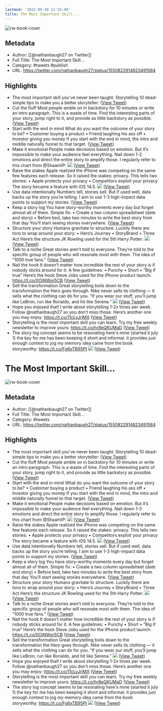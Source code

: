 ```yaml
---
lastmod: '2022-09-30 11:35:48'
title: The Most Important Skill...
---
```


![rw-book-cover](https://pbs.twimg.com/profile_images/1565090761166802953/U3s2Ipf_.jpg)

## Metadata
- Author: [[@nathanbaugh27 on Twitter]]
- Full Title: The Most Important Skill...
- Category: #tweets #publish 
- URL: https://twitter.com/nathanbaugh27/status/1550822914823491584

## Highlights
- The most important skill you’ve never been taught:
  Storytelling
  10 dead-simple tips to make you a better storyteller: ([View Tweet](https://twitter.com/nathanbaugh27/status/1550822914823491584))
- Cut the fluff
  Most people amble on in backstory for 10 minutes or write an intro paragraph.
  This is a waste of time.
  Find the interesting parts of your story, jump right to it, and provide as little backstory as possible. ([View Tweet](https://twitter.com/nathanbaugh27/status/1550822917541400577))
- Start with the end in mind
  What do you want the outcome of your story to be?
  • Customer buying a product
  • Friend laughing his ass off
  • Investor giving you money
  If you start with the end in mind, the intro and middle naturally funnel to that target. ([View Tweet](https://twitter.com/nathanbaugh27/status/1550822919835631616))
- Make it emotional
  People make decisions based on emotion.
  But it’s impossible to make your audience feel everything.
  Nail down 1-2 emotions and direct the entire story to amplify those.
  I regularly refer to this chart from @ShaanVP: 
  ![](https://pbs.twimg.com/media/FYWhO_cXEAELoSP.jpg) ([View Tweet](https://twitter.com/nathanbaugh27/status/1550822929360986116))
- Raise the stakes
  Apple realized the iPhone was competing on the same few features each release.
  So it raised the stakes: privacy.
  This tells two stories:
  • Apple protects your privacy
  • Competitors exploit your privacy
  The story became a feature with iOS 14.5. 
  ![](https://pbs.twimg.com/media/FYWhPUGWAAA1gbb.jpg) ([View Tweet](https://twitter.com/nathanbaugh27/status/1550822935568748544))
- Use data intentionally
  Numbers tell, stories sell.
  But if used well, data backs up the story you’re telling.
  I aim to use 1-3 high-impact data points to support my stories. ([View Tweet](https://twitter.com/nathanbaugh27/status/1550822939007778827))
- Keep a story log
  You have story-worthy moments every day but forget almost all of them. Simple fix:
  • Create a two column spreadsheet (date and story)
  • Before bed, take two minutes to write the best story from that day
  You’ll start seeing stories everywhere. ([View Tweet](https://twitter.com/nathanbaugh27/status/1550822941163769856))
- Structure your story
  Humans gravitate to structure. Luckily there are tons to wrap around your story:
  • Hero’s Journey
  • StoryBrand
  • Three Act
  Here’s the structure JK Rowling used for the 5th Harry Potter: 
  ![](https://pbs.twimg.com/media/FYWhP_IX0AETR6F.jpg) ([View Tweet](https://twitter.com/nathanbaugh27/status/1550822946544943106))
- Talk to a niche
  Great stories aren’t told to everyone.
  They’re told to the specific group of people who will resonate most with them.
  The idea of “1000 true fans.” ([View Tweet](https://twitter.com/nathanbaugh27/status/1550822948969250816))
- Nail the hook
  It doesn’t matter how incredible the rest of your story is if nobody sticks around for it.
  A few guidelines:
  • Punchy
  • Short
  • “Big if true”
  Here’s the hook Steve Jobs used for the iPhone product launch: https://t.co/0OiNWor5CB ([View Tweet](https://twitter.com/nathanbaugh27/status/1550822951095877632))
- Sell the transformation
  Great storytelling boils down to the transformation the Hero goes through.
  Nike never sells its clothing — it sells what the clothing can do for you.
  “If you wear our stuff, you’ll jump like LeBron, run like Ronaldo, and hit like Serena.” 
  ![](https://pbs.twimg.com/media/FYWhQkJWIAMPutt.jpg) ([View Tweet](https://twitter.com/nathanbaugh27/status/1550822955776720899))
- Hope you enjoyed that!
  I write about storytelling 1-2x times per week. Follow @nathanbaugh27 so you don’t miss those.
  Here’s another one you may enjoy: https://t.co/11cLyJrjMX ([View Tweet](https://twitter.com/nathanbaugh27/status/1550822957546704897))
- Storytelling is the most important skill you can learn.
  Try my free weekly newsletter to improve yours: https://t.co/hr8eQKUMaD ([View Tweet](https://twitter.com/nathanbaugh27/status/1550829379894272000))
- The story log concept seems to be resonating
  here's mine (started it july 1)
  the key for me has been keeping it short and informal. it provides just enough context to jog my memory
  idea came from the book storyworthy: https://t.co/Fg6xTB95Pt 
  ![](https://pbs.twimg.com/media/FYW2zFMXwAQXMtL.png) ([View Tweet](https://twitter.com/nathanbaugh27/status/1550847095359283200))
# The Most Important Skill...

![rw-book-cover](https://pbs.twimg.com/profile_images/1565090761166802953/U3s2Ipf_.jpg)

## Metadata
- Author: [[@nathanbaugh27 on Twitter]]
- Full Title: The Most Important Skill...
- Category: #tweets
- URL: https://twitter.com/nathanbaugh27/status/1550822914823491584

## Highlights
- The most important skill you’ve never been taught:
  Storytelling
  10 dead-simple tips to make you a better storyteller: ([View Tweet](https://twitter.com/nathanbaugh27/status/1550822914823491584))
- Cut the fluff
  Most people amble on in backstory for 10 minutes or write an intro paragraph.
  This is a waste of time.
  Find the interesting parts of your story, jump right to it, and provide as little backstory as possible. ([View Tweet](https://twitter.com/nathanbaugh27/status/1550822917541400577))
- Start with the end in mind
  What do you want the outcome of your story to be?
  • Customer buying a product
  • Friend laughing his ass off
  • Investor giving you money
  If you start with the end in mind, the intro and middle naturally funnel to that target. ([View Tweet](https://twitter.com/nathanbaugh27/status/1550822919835631616))
- Make it emotional
  People make decisions based on emotion.
  But it’s impossible to make your audience feel everything.
  Nail down 1-2 emotions and direct the entire story to amplify those.
  I regularly refer to this chart from @ShaanVP: 
  ![](https://pbs.twimg.com/media/FYWhO_cXEAELoSP.jpg) ([View Tweet](https://twitter.com/nathanbaugh27/status/1550822929360986116))
- Raise the stakes
  Apple realized the iPhone was competing on the same few features each release.
  So it raised the stakes: privacy.
  This tells two stories:
  • Apple protects your privacy
  • Competitors exploit your privacy
  The story became a feature with iOS 14.5. 
  ![](https://pbs.twimg.com/media/FYWhPUGWAAA1gbb.jpg) ([View Tweet](https://twitter.com/nathanbaugh27/status/1550822935568748544))
- Use data intentionally
  Numbers tell, stories sell.
  But if used well, data backs up the story you’re telling.
  I aim to use 1-3 high-impact data points to support my stories. ([View Tweet](https://twitter.com/nathanbaugh27/status/1550822939007778827))
- Keep a story log
  You have story-worthy moments every day but forget almost all of them. Simple fix:
  • Create a two column spreadsheet (date and story)
  • Before bed, take two minutes to write the best story from that day
  You’ll start seeing stories everywhere. ([View Tweet](https://twitter.com/nathanbaugh27/status/1550822941163769856))
- Structure your story
  Humans gravitate to structure. Luckily there are tons to wrap around your story:
  • Hero’s Journey
  • StoryBrand
  • Three Act
  Here’s the structure JK Rowling used for the 5th Harry Potter: 
  ![](https://pbs.twimg.com/media/FYWhP_IX0AETR6F.jpg) ([View Tweet](https://twitter.com/nathanbaugh27/status/1550822946544943106))
- Talk to a niche
  Great stories aren’t told to everyone.
  They’re told to the specific group of people who will resonate most with them.
  The idea of “1000 true fans.” ([View Tweet](https://twitter.com/nathanbaugh27/status/1550822948969250816))
- Nail the hook
  It doesn’t matter how incredible the rest of your story is if nobody sticks around for it.
  A few guidelines:
  • Punchy
  • Short
  • “Big if true”
  Here’s the hook Steve Jobs used for the iPhone product launch: https://t.co/0OiNWor5CB ([View Tweet](https://twitter.com/nathanbaugh27/status/1550822951095877632))
- Sell the transformation
  Great storytelling boils down to the transformation the Hero goes through.
  Nike never sells its clothing — it sells what the clothing can do for you.
  “If you wear our stuff, you’ll jump like LeBron, run like Ronaldo, and hit like Serena.” 
  ![](https://pbs.twimg.com/media/FYWhQkJWIAMPutt.jpg) ([View Tweet](https://twitter.com/nathanbaugh27/status/1550822955776720899))
- Hope you enjoyed that!
  I write about storytelling 1-2x times per week. Follow @nathanbaugh27 so you don’t miss those.
  Here’s another one you may enjoy: https://t.co/11cLyJrjMX ([View Tweet](https://twitter.com/nathanbaugh27/status/1550822957546704897))
- Storytelling is the most important skill you can learn.
  Try my free weekly newsletter to improve yours: https://t.co/hr8eQKUMaD ([View Tweet](https://twitter.com/nathanbaugh27/status/1550829379894272000))
- The story log concept seems to be resonating
  here's mine (started it july 1)
  the key for me has been keeping it short and informal. it provides just enough context to jog my memory
  idea came from the book storyworthy: https://t.co/Fg6xTB95Pt 
  ![](https://pbs.twimg.com/media/FYW2zFMXwAQXMtL.png) ([View Tweet](https://twitter.com/nathanbaugh27/status/1550847095359283200))